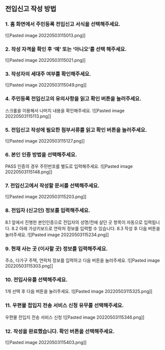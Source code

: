 ## 전입신고 작성 방법
### 1. 홈 화면에서 주민등록 전입신고 서식을 선택해주세요.
![[Pasted image 20220503115013.png]]
### 2. 작성 자격을 확인 후 ‘예’ 또는 ‘아니오’를 선택 해주세요.
![[Pasted image 20220503115021.png]]
### 3. 작성자의 세대주 여부를 확인해주세요.
![[Pasted image 20220503115049.png]]
### 4. 주민등록 전입신고의 유의사항을 읽고 확인 버튼을 눌러주세요.
스크롤을 이용해서 나머지 내용을 확인해주세요.
![[Pasted image 20220503115113.png]]
### 5. 전입신고 작성에 필요한 첨부서류를 읽고 확인 버튼을 눌러주세요.
![[Pasted image 20220503115127.png]]
### 6. 본인 인증 방법을 선택해주세요.
PASS 인증의 경우 주민번호를 별도로 입력해주세요.
![[Pasted image 20220503115148.png]]
### 7. 전입신고에서 작성할 문서를 선택해주세요.
![[Pasted image 20220503115203.png]]
### 8. 전입자 (신고인) 정보를 입력해주세요.
8.1 앞에서 진행한 본인인증으로 전입자의 성명/전에 살던 곳 항목이 자동으로 입력됩니다.
8.2 아래 가상키보드로 연락처 정보를 입력할 수 있습니다.
8.3 작성 후 다음 버튼을 눌러주세요.
![[Pasted image 20220503115234.png]]
### 9. 현재 사는 곳 (이사할 곳) 정보를 입력해주세요.
주소, 다가구 주택, 연락처 정보를 입력하고 다음 버튼을 눌러주세요.
![[Pasted image 20220503115303.png]]
### 10. 전입사유를 선택해주세요.
1개 선택 후 다음 버튼을 눌러주세요.
![[Pasted image 20220503115325.png]]
### 11. 우편물 접입지 전송 서비스 신청 유무를 선택해주세요.
우편물 전입지 전송 서비스 신청
![[Pasted image 20220503115346.png]]
### 12. 작성을 완료했습니다. 확인 버튼을 선택해주세요.
![[Pasted image 20220503115403.png]]